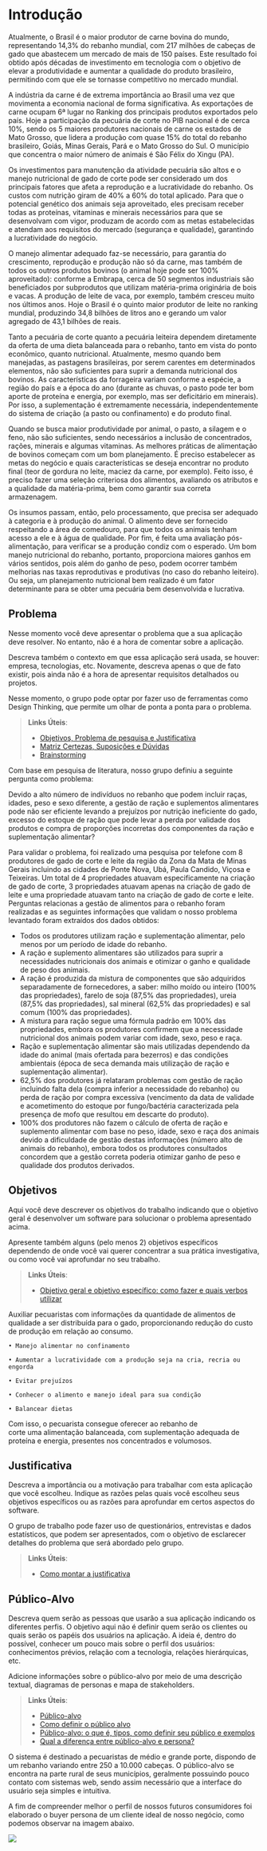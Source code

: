 # Introdução

Atualmente, o Brasil é o maior produtor de carne bovina do mundo, representando 14,3% do rebanho mundial, com 217 milhões de cabeças de gado que abastecem um mercado de mais de 150 países. Este resultado foi obtido após décadas de investimento em tecnologia com o objetivo de elevar a produtividade e aumentar a qualidade do produto brasileiro, permitindo com que ele se tornasse competitivo no mercado mundial.  

A indústria da carne é de extrema importância ao Brasil uma vez que movimenta a economia nacional de forma significativa. As exportações de carne ocupam 6ª lugar no Ranking dos principais produtos exportados pelo país. Hoje a participação da pecuária de corte no PIB nacional é de cerca 10%, sendo os 5 maiores produtores nacionais de carne os estados de Mato Grosso, que lidera a produção com quase 15% do total do rebanho brasileiro, Goiás, Minas Gerais, Pará e o Mato Grosso do Sul. O município que concentra o maior número de animais é São Félix do Xingu (PA). 

Os investimentos para manutenção da atividade pecuária são altos e o manejo nutricional de gado de corte pode ser considerado um dos principais fatores que afeta a reprodução e a lucratividade do rebanho. Os custos com nutrição giram de 40% a 60% do total aplicado. Para que o potencial genético dos animais seja aproveitado, eles precisam receber todas as proteínas, vitaminas e minerais necessários para que se desenvolvam com vigor, produzam de acordo com as metas estabelecidas e atendam aos requisitos do mercado (segurança e qualidade), garantindo a lucratividade do negócio. 

O manejo alimentar adequado faz-se necessário, para garantia do crescimento, reprodução e produção não só da carne, mas também de todos os outros produtos bovinos (o animal hoje pode ser 100% aproveitado): conforme a Embrapa, cerca de 50 segmentos industriais são beneficiados por subprodutos que utilizam matéria-prima originária de bois e vacas. A produção de leite de vaca, por exemplo, também cresceu muito nos últimos anos. Hoje o Brasil é o quinto maior produtor de leite no ranking mundial, produzindo 34,8 bilhões de litros ano e gerando um valor agregado de 43,1 bilhões de reais.  

Tanto a pecuária de corte quanto a pecuária leiteira dependem diretamente da oferta de uma dieta balanceada para o rebanho, tanto em vista do ponto econômico, quanto nutricional.  Atualmente, mesmo quando bem manejadas, as pastagens brasileiras, por serem carentes em determinados elementos, não são suficientes para suprir a demanda nutricional dos bovinos. As características da forrageira variam conforme a espécie, a região do país e a época do ano (durante as chuvas, o pasto pode ter bom aporte de proteína e energia, por exemplo, mas ser deficitário em minerais). Por isso, a suplementação é extremamente necessária, independentemente do sistema de criação (a pasto ou confinamento) e do produto final.  

Quando se busca maior produtividade por animal, o pasto, a silagem e o feno, não são suficientes, sendo necessários a inclusão de concentrados, rações, minerais e algumas vitaminas. As melhores práticas de alimentação de bovinos começam com um bom planejamento. É preciso estabelecer as metas do negócio e quais características se deseja encontrar no produto final (teor de gordura no leite, maciez da carne, por exemplo). Feito isso, é preciso fazer uma seleção criteriosa dos alimentos, avaliando os atributos e a qualidade da matéria-prima, bem como garantir sua correta armazenagem. 

Os insumos passam, então, pelo processamento, que precisa ser adequado à categoria e à produção do animal. O alimento deve ser fornecido respeitando a área de comedouro, para que todos os animais tenham acesso a ele e à água de qualidade. Por fim, é feita uma avaliação pós-alimentação, para verificar se a produção condiz com o esperado. Um bom manejo nutricional do rebanho, portanto, proporciona maiores ganhos em vários sentidos, pois além do ganho de peso, podem ocorrer também melhorias nas taxas reprodutivas e produtivas (no caso do rebanho leiteiro). Ou seja, um planejamento nutricional bem realizado é um fator determinante para se obter uma pecuária bem desenvolvida e lucrativa. 

## Problema
Nesse momento você deve apresentar o problema que a sua aplicação deve  resolver. No entanto, não é a hora de comentar sobre a aplicação.

Descreva também o contexto em que essa aplicação será usada, se  houver: empresa, tecnologias, etc. Novamente, descreva apenas o que de  fato existir, pois ainda não é a hora de apresentar requisitos  detalhados ou projetos.

Nesse momento, o grupo pode optar por fazer uso  de ferramentas como Design Thinking, que permite um olhar de ponta a ponta para o problema.

> **Links Úteis**:
> - [Objetivos, Problema de pesquisa e Justificativa](https://medium.com/@versioparole/objetivos-problema-de-pesquisa-e-justificativa-c98c8233b9c3)
> - [Matriz Certezas, Suposições e Dúvidas](https://medium.com/educa%C3%A7%C3%A3o-fora-da-caixa/matriz-certezas-suposi%C3%A7%C3%B5es-e-d%C3%BAvidas-fa2263633655)
> - [Brainstorming](https://www.euax.com.br/2018/09/brainstorming/)



Com base em pesquisa de literatura, nosso grupo definiu a seguinte pergunta como problema: 

Devido a alto número de indivíduos no rebanho que podem incluir raças, idades, peso e sexo diferente,  a gestão de ração e suplementos alimentares pode não ser eficiente levando a prejuízos por nutrição ineficiente do gado, excesso do estoque de ração que pode levar a perda por validade dos produtos e compra de proporções incorretas dos componentes da ração e suplementação alimentar?

Para validar o problema, foi realizado uma pesquisa por telefone com 8 produtores de gado de corte e leite da região da Zona da Mata de Minas Gerais incluindo as cidades de Ponte Nova, Ubá, Paula Candido, Viçosa e Teixeiras. Um total de 4 propriedades atuavam especificamente na criação de gado de corte, 3 propriedades atuavam apenas na criação de gado de leite e uma propriedade atuavam tanto na criação de gado de corte e leite. Perguntas relacionas a gestão de alimentos para o rebanho foram realizadas e as seguintes informações que validam o nosso problema levantado foram extraídos dos dados obtidos:

- Todos os produtores utilizam ração e suplementação alimentar, pelo menos por um período de idade do rebanho.
- A ração e suplemento alimentares são utilizados para suprir a necessidades nutricionais dos animais e otimizar o ganho e qualidade de peso dos animais.
- A ração é produzida da mistura de componentes que são adquiridos separadamente de fornecedores, a saber: milho moído ou inteiro (100% das propriedades), farelo de soja (87,5% das propriedades), ureia (87,5% das propriedades), sal mineral (62,5% das propriedades) e sal comum (100% das propriedades).
- A mistura para ração segue uma fórmula padrão em 100% das propriedades, embora os produtores confirmem que a necessidade nutricional dos animais podem variar com idade, sexo, peso e raça.
- Ração e suplementação alimentar são mais utilizadas dependendo da idade do animal (mais ofertada para bezerros) e das condições ambientais (época de seca demanda mais utilização de ração e suplementação alimentar).
- 62,5% dos produtores já relataram problemas com gestão de ração incluindo falta dela (compra inferior a necessidade do rebanho) ou perda de ração por compra excessiva (vencimento da data de validade e acometimento do estoque por fungo/bactéria caracterizada pela presença de mofo que resultou em descarte do produto).
- 100% dos produtores não fazem o cálculo de oferta de ração e suplemento alimentar com base no peso, idade, sexo e raça dos animais devido a dificuldade de gestão destas informações (número alto de animais do rebanho), embora todos os produtores consultados concordem que a gestão correta poderia otimizar ganho de peso e qualidade dos produtos derivados.

## Objetivos

Aqui você deve descrever os objetivos do trabalho indicando que o objetivo geral é desenvolver um software para solucionar o problema apresentado acima. 

Apresente também alguns (pelo menos 2) objetivos específicos dependendo de onde você vai querer concentrar a sua prática investigativa, ou como você vai aprofundar no seu trabalho.

> **Links Úteis**:
> - [Objetivo geral e objetivo específico: como fazer e quais verbos utilizar](https://blog.mettzer.com/diferenca-entre-objetivo-geral-e-objetivo-especifico/)


Auxiliar pecuaristas com informações da quantidade de alimentos de qualidade a ser distribuída  para o gado, proporcionando  redução do custo de produção em relação ao consumo.

	• Manejo alimentar no confinamento

	• Aumentar a lucratividade com a produção seja na cria, recria ou engorda

	• Evitar prejuízos

	• Conhecer o alimento e manejo ideal para sua condição

	• Balancear dietas

Com isso, o pecuarista consegue oferecer ao rebanho de corte uma alimentação balanceada, com suplementação adequada de proteína e energia, presentes nos concentrados e volumosos.

## Justificativa

Descreva a importância ou a motivação para trabalhar com esta aplicação que você escolheu. Indique as razões pelas quais você escolheu seus objetivos específicos ou as razões para aprofundar em certos aspectos do software.

O grupo de trabalho pode fazer uso de questionários, entrevistas e dados estatísticos, que podem ser apresentados, com o objetivo de esclarecer detalhes do problema que será abordado pelo grupo.

> **Links Úteis**:
> - [Como montar a justificativa](https://guiadamonografia.com.br/como-montar-justificativa-do-tcc/)

## Público-Alvo

Descreva quem serão as pessoas que usarão a sua aplicação indicando os diferentes perfis. O objetivo aqui não é definir quem serão os clientes ou quais serão os papéis dos usuários na aplicação. A ideia é, dentro do possível, conhecer um pouco mais sobre o perfil dos usuários: conhecimentos prévios, relação com a tecnologia, relações
hierárquicas, etc.

Adicione informações sobre o público-alvo por meio de uma descrição textual, diagramas de personas e mapa de stakeholders.

> **Links Úteis**:
> - [Público-alvo](https://blog.hotmart.com/pt-br/publico-alvo/)
> - [Como definir o público alvo](https://exame.com/pme/5-dicas-essenciais-para-definir-o-publico-alvo-do-seu-negocio/)
> - [Público-alvo: o que é, tipos, como definir seu público e exemplos](https://klickpages.com.br/blog/publico-alvo-o-que-e/)
> - [Qual a diferença entre público-alvo e persona?](https://rockcontent.com/blog/diferenca-publico-alvo-e-persona/)


O sistema é destinado a pecuaristas de médio e grande porte, dispondo de um rebanho variando entre 250 a 10.000 cabeças. O público-alvo se encontra na parte rural de seus municípios,  geralmente possuindo pouco contato com sistemas web, sendo assim necessário que a interface do usuário seja simples e intuitiva.

A fim de compreender melhor o perfil de nossos futuros consumidores foi elaborado o buyer persona de um cliente ideal de nosso negócio, como podemos observar na imagem abaixo.

<img src = "img/proto_persona.png">

